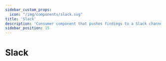 ```yaml
---
sidebar_custom_props:
  icon: "/img/components/slack.svg"
title: 'Slack'
description: 'Consumer component that pushes findings to a Slack channel.'
sidebar_position: 15
---
```


# Slack